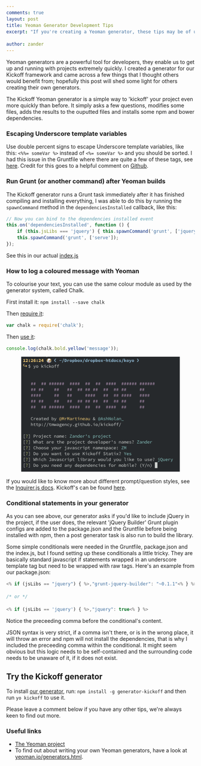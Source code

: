 ```yaml
---
comments: true
layout: post
title: Yeoman Generator Development Tips
excerpt: "If you're creating a Yeoman generator, these tips may be of use."

author: zander
---
```


Yeoman generators are a powerful tool for developers, they enable us to get up and running with projects extremely quickly. I created a generator for our Kickoff framework and came across a few things that I thought others would benefit from; hopefully this post will shed some light for others creating their own generators.

The Kickoff Yeoman generator is a simple way to 'kickoff' your project even more quickly than before. It simply asks a few questions, modifies some files, adds the results to the ouputted files and installs some npm and bower dependencies.

### Escaping Underscore template variables
Use double percent signs to escape Underscore template variables, like this: `<%%= someVar %>` instead of `<%= someVar %>` and you should be sorted. I had this issue in the Gruntfile where there are quite a few of these tags, see [here](https://github.com/tmwagency/generator-kickoff/blob/3982752d18f4b83870ed9e7b38c4d9c39e41efa6/app/templates/_Gruntfile.js#L53). Credit for this goes to a helpful comment on [Github](https://github.com/yeoman/generator-generator/issues/45#issuecomment-31031268).

### Run Grunt (or another command) after Yeoman builds
The Kickoff generator runs a Grunt task immediately after it has finished compiling and installing everything, I was able to do this by running the `spawnCommand` method in the `dependenciesInstalled` callback, like this:

```js
// Now you can bind to the dependencies installed event
this.on('dependenciesInstalled', function () {
	if (this.jsLibs === 'jquery') { this.spawnCommand('grunt', ['jquery']); }
	this.spawnCommand('grunt', ['serve']);
});
```

See this in our actual [index.js](https://github.com/tmwagency/generator-kickoff/blob/c2aab72ad4a15186b646505817152732a8c9f4b2/app/index.js#L24)

### How to log a coloured message with Yeoman
To colourise your text, you can use the same colour module as used by the generator system, called Chalk.

First install it: `npm install --save chalk`

Then [require it](https://github.com/tmwagency/generator-kickoff/blob/master/app/index.js#L5):

```js
var chalk = require('chalk');
```

Then [use it](https://github.com/tmwagency/generator-kickoff/blob/master/app/index.js#L35):

```js
console.log(chalk.bold.yellow('message'));
```
<figure><img src="/img/blog/yeoman-tips/chalk.png" alt="Chalk colours in the Kickoff Yeoman generator"></figure>

If you would like to know more about different prompt/question styles, see the [Inquirer.js docs](https://github.com/SBoudrias/Inquirer.js). Kickoff's can be found [here](https://github.com/tmwagency/generator-kickoff/blob/3982752d18f4b83870ed9e7b38c4d9c39e41efa6/app/index.js#L38-L80).

### Conditional statements in your generator
As you can see above, our generator asks if you'd like to include jQuery in the project, if the user does, the relevant 'jQuery Builder' Grunt plugin configs are added to the package.json and the Gruntfile before being installed with npm, then a post generator task is also run to build the library.

Some simple conditionals were needed in the Gruntfile, package.json and the index.js, but I found setting up these conditionals a little tricky. They are basically standard javascript if statements wrapped in an underscore template tag but need to be wrapped with raw tags. Here's an example from our package.json:

```js
<% if (jsLibs == "jquery") { %>,"grunt-jquery-builder": "~0.1.1"<% } %>

/* or */

<% if (jsLibs == 'jquery') { %>,"jquery": true<% } %>
```

Notice the preceeding comma before the conditional's content.

JSON syntax is very strict, if a comma isn't there, or is in the wrong place, it will throw an error and npm will not install the dependencies, that is why I included the preceeding comma within the conditional. It might seem obvious but this logic needs to be self-contained and the surrounding code needs to be unaware of it, if it does not exist.

## Try the Kickoff generator
To install [our generator](https://www.npmjs.org/package/generator-kickoff), run: `npm install -g generator-kickoff` and then run `yo kickoff` to use it.

Please leave a comment below if you have any other tips, we're always keen to find out more.

### Useful links
* [The Yeoman project](http://yeoman.io)
* To find out about writing your own Yeoman generators, have a look at [yeoman.io/generators.html](http://yeoman.io/generators.html#writing-your-first-generator).
